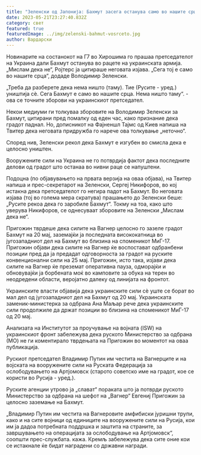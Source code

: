 ```yaml
---
title: "Зеленски од Јапонија: Бахмут засега останува само во нашите срца"
date: 2023-05-21T23:27:40.832Z
category: свет
featured: true
featuredImage: ../img/zelenski-bahmut-vosrceto.jpg
author: Вардарски
---
```

Новинарите на состанокот на Г7 во Хирошима го прашаа претседателот на Украина дали Бахмут останува во рацете на украинската армија. „Мислам дека не“, Ројтерс ја цитираше неговата изјава. „Сега тој е само во нашите срца“, додаде Володимир Зеленски.

„Треба да разберете дека нема ништо (таму). Тие (Русите - уред.) уништија сè. Сега Бахмут е само во нашите срца. Нема ништо таму“. - ова се точните зборови на украинскиот претседател.

Некои медиуми ги толкуваа зборовите на Володимир Зеленски за Бахмут, цитирани пред помалку од еден час, како признание дека градот паднал. Но, дописникот на Фајненшл Тајмс од Киев напиша на Твитер дека неговата придружба го нарече ова толкување „неточно“.

Според нив, Зеленски рекол дека Бахмут е изгубен во смисла дека е целосно уништен.

Вооружените сили на Украина не го потврдија фактот дека последните делови од градот што останаа во нивни раце се напуштени.

Подоцна (по објавувањето на првата верзија на оваа објава), на Твитер напиша и прес-секретарот на Зеленски, Сергеј Никифоров, во кој истакна дека претседателот го негира падот на Бахмут. Во неговата изјава (тој во голема мера скратува) прашањето до Зеленски беше: „Русите рекоа дека го заробиле Бахмут“. Токму на тоа, како што уверува Никифоров, се однесуваат зборовите на Зеленски „Мислам дека не“.

Пригожин тврдеше дека силите на Вагнер целосно го зазеле градот Бахмут на 20 мај, заземајќи ја последната висококатница во југозападниот дел на Бахмут во близина на споменикот МиГ-17. Пригожин објави дека силите на Вагнер ќе воспостават одбранбени позиции пред да ја предадат одговорноста за градот на руските конвенционални сили на 25 мај. Пригожин, исто така, изјави дека силите на Вагнер ќе преземат оперативна пауза, одморајќи и обновувајќи ја борбената моќ во камповите за обука на терен во неодредени области, веројатно далеку од линијата на фронтот.

Украинските власти објавија дека украинските сили сè уште се борат во мал дел од југозападниот дел на Бахмут од 20 мај. Украинската заменик-министерка за одбрана Ана Маљар рече дека украинските сили продолжиле да држат позиции во близина на споменикот МиГ-17 од 20 мај.

Анализата на Институтот за проучување на војната (ISW) на украинскиот фронт забележува дека руското Министерство за одбрана (МО) не ги коментирало тврдењата на Пригожин во моментот на оваа публикација.

Рускиот претседател Владимир Путин им честита на Вагнерците и на војската на вооружените сили на Руската Федерација за ослободувањето на Артјомовск (старото советско име на градот, кое се користи во Русија - уред.).

Руските агенции утрово ја „слават“ пораката што ја потврди руското Министерство за одбрана на шефот на „Вагнер“ Евгениј Пригожин за целосно заземање на Бахмут.

„Владимир Путин им честита на Вагнеровите амфибиски јуришни трупи, како и на сите војници од единиците на вооружените сили на Русија, кои им ја дадоа потребната поддршка и заштита на страните, за завршувањето на операцијата за ослободување на Артјомовск“, соопшти прес-службата. кажа. Кремљ забележува дека сите оние кои се истакнале ќе бидат наградени со државни награди.